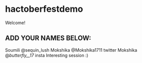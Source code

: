 # hactoberfestdemo
Welcome! 
## ADD YOUR NAMES BELOW:
Soumili @sequin_lush
Mokshika @Mokshika1711 twitter
Mokshika @_butterfly__17_ insta
Interesting session :)
